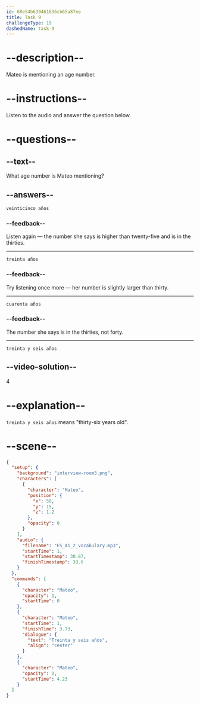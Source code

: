 ```yaml
---
id: 68e54b639461636cb65a87ee
title: Task 9
challengeType: 19
dashedName: task-9
---
```


<!-- (audio) Mateo: treinta y seis años. -->

# --description--

Mateo is mentioning an age number.

# --instructions--

Listen to the audio and answer the question below.

# --questions--

## --text--

What age number is Mateo mentioning?

## --answers--

`veinticinco años`

### --feedback--

Listen again — the number she says is higher than twenty-five and is in the thirties.

---

`treinta años`

### --feedback--

Try listening once more — her number is slightly larger than thirty.

---

`cuarenta años`

### --feedback--

The number she says is in the thirties, not forty.

---

`treinta y seis años`

## --video-solution--

4

# --explanation--

`treinta y seis años` means "thirty-six years old".


# --scene--

```json
{
  "setup": {
    "background": "interview-room3.png",
    "characters": [
      {
        "character": "Mateo",
        "position": {
          "x": 50,
          "y": 15,
          "z": 1.2
        },
        "opacity": 0
      }
    ],
    "audio": {
      "filename": "ES_A1_2_vocabulary.mp3",
      "startTime": 1,
      "startTimestamp": 30.87,
      "finishTimestamp": 33.6
    }
  },
  "commands": [
    {
      "character": "Mateo",
      "opacity": 1,
      "startTime": 0
    },
    {
      "character": "Mateo",
      "startTime": 1,
      "finishTime": 3.73,
      "dialogue": {
        "text": "Treinta y seis años",
        "align": "center"
      }
    },
    {
      "character": "Mateo",
      "opacity": 0,
      "startTime": 4.23
    }
  ]
}
```


